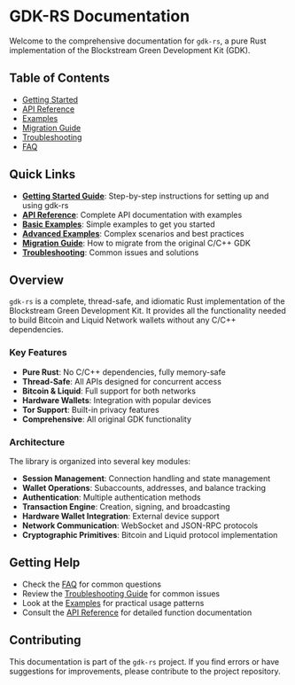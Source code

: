 # GDK-RS Documentation

Welcome to the comprehensive documentation for `gdk-rs`, a pure Rust implementation of the Blockstream Green Development Kit (GDK).

## Table of Contents

- [Getting Started](getting-started.md)
- [API Reference](api-reference.md)
- [Examples](examples/)
- [Migration Guide](migration-guide.md)
- [Troubleshooting](troubleshooting.md)
- [FAQ](faq.md)

## Quick Links

- **[Getting Started Guide](getting-started.md)**: Step-by-step instructions for setting up and using gdk-rs
- **[API Reference](api-reference.md)**: Complete API documentation with examples
- **[Basic Examples](examples/basic-usage.md)**: Simple examples to get you started
- **[Advanced Examples](examples/advanced-usage.md)**: Complex scenarios and best practices
- **[Migration Guide](migration-guide.md)**: How to migrate from the original C/C++ GDK
- **[Troubleshooting](troubleshooting.md)**: Common issues and solutions

## Overview

`gdk-rs` is a complete, thread-safe, and idiomatic Rust implementation of the Blockstream Green Development Kit. It provides all the functionality needed to build Bitcoin and Liquid Network wallets without any C/C++ dependencies.

### Key Features

- **Pure Rust**: No C/C++ dependencies, fully memory-safe
- **Thread-Safe**: All APIs designed for concurrent access
- **Bitcoin & Liquid**: Full support for both networks
- **Hardware Wallets**: Integration with popular devices
- **Tor Support**: Built-in privacy features
- **Comprehensive**: All original GDK functionality

### Architecture

The library is organized into several key modules:

- **Session Management**: Connection handling and state management
- **Wallet Operations**: Subaccounts, addresses, and balance tracking
- **Authentication**: Multiple authentication methods
- **Transaction Engine**: Creation, signing, and broadcasting
- **Hardware Wallet Integration**: External device support
- **Network Communication**: WebSocket and JSON-RPC protocols
- **Cryptographic Primitives**: Bitcoin and Liquid protocol implementation

## Getting Help

- Check the [FAQ](faq.md) for common questions
- Review the [Troubleshooting Guide](troubleshooting.md) for common issues
- Look at the [Examples](examples/) for practical usage patterns
- Consult the [API Reference](api-reference.md) for detailed function documentation

## Contributing

This documentation is part of the `gdk-rs` project. If you find errors or have suggestions for improvements, please contribute to the project repository.